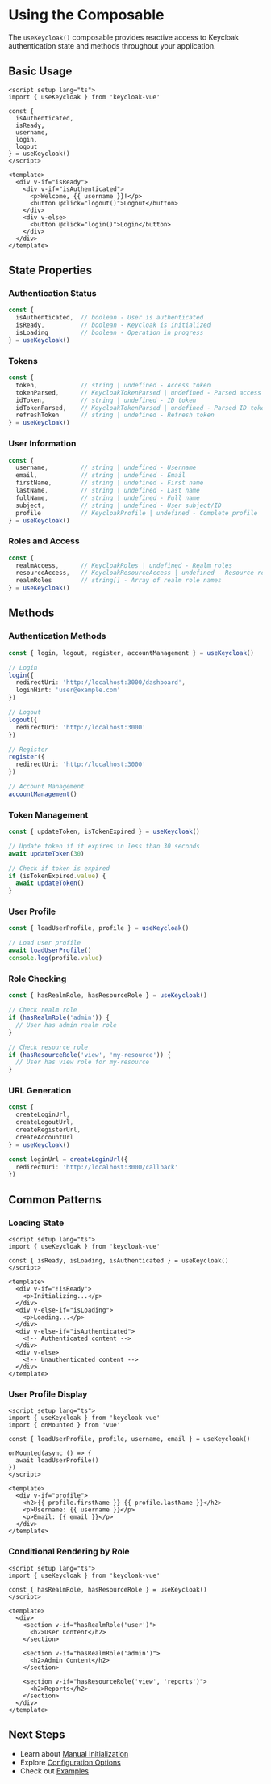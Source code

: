 # Using the Composable

The `useKeycloak()` composable provides reactive access to Keycloak authentication state and methods throughout your application.

## Basic Usage

```vue
<script setup lang="ts">
import { useKeycloak } from 'keycloak-vue'

const {
  isAuthenticated,
  isReady,
  username,
  login,
  logout
} = useKeycloak()
</script>

<template>
  <div v-if="isReady">
    <div v-if="isAuthenticated">
      <p>Welcome, {{ username }}!</p>
      <button @click="logout()">Logout</button>
    </div>
    <div v-else>
      <button @click="login()">Login</button>
    </div>
  </div>
</template>
```

## State Properties

### Authentication Status

```typescript
const {
  isAuthenticated,  // boolean - User is authenticated
  isReady,          // boolean - Keycloak is initialized
  isLoading         // boolean - Operation in progress
} = useKeycloak()
```

### Tokens

```typescript
const {
  token,            // string | undefined - Access token
  tokenParsed,      // KeycloakTokenParsed | undefined - Parsed access token
  idToken,          // string | undefined - ID token
  idTokenParsed,    // KeycloakTokenParsed | undefined - Parsed ID token
  refreshToken      // string | undefined - Refresh token
} = useKeycloak()
```

### User Information

```typescript
const {
  username,         // string | undefined - Username
  email,            // string | undefined - Email
  firstName,        // string | undefined - First name
  lastName,         // string | undefined - Last name
  fullName,         // string | undefined - Full name
  subject,          // string | undefined - User subject/ID
  profile           // KeycloakProfile | undefined - Complete profile
} = useKeycloak()
```

### Roles and Access

```typescript
const {
  realmAccess,      // KeycloakRoles | undefined - Realm roles
  resourceAccess,   // KeycloakResourceAccess | undefined - Resource roles
  realmRoles        // string[] - Array of realm role names
} = useKeycloak()
```

## Methods

### Authentication Methods

```typescript
const { login, logout, register, accountManagement } = useKeycloak()

// Login
login({
  redirectUri: 'http://localhost:3000/dashboard',
  loginHint: 'user@example.com'
})

// Logout
logout({
  redirectUri: 'http://localhost:3000'
})

// Register
register({
  redirectUri: 'http://localhost:3000'
})

// Account Management
accountManagement()
```

### Token Management

```typescript
const { updateToken, isTokenExpired } = useKeycloak()

// Update token if it expires in less than 30 seconds
await updateToken(30)

// Check if token is expired
if (isTokenExpired.value) {
  await updateToken()
}
```

### User Profile

```typescript
const { loadUserProfile, profile } = useKeycloak()

// Load user profile
await loadUserProfile()
console.log(profile.value)
```

### Role Checking

```typescript
const { hasRealmRole, hasResourceRole } = useKeycloak()

// Check realm role
if (hasRealmRole('admin')) {
  // User has admin realm role
}

// Check resource role
if (hasResourceRole('view', 'my-resource')) {
  // User has view role for my-resource
}
```

### URL Generation

```typescript
const {
  createLoginUrl,
  createLogoutUrl,
  createRegisterUrl,
  createAccountUrl
} = useKeycloak()

const loginUrl = createLoginUrl({
  redirectUri: 'http://localhost:3000/callback'
})
```

## Common Patterns

### Loading State

```vue
<script setup lang="ts">
import { useKeycloak } from 'keycloak-vue'

const { isReady, isLoading, isAuthenticated } = useKeycloak()
</script>

<template>
  <div v-if="!isReady">
    <p>Initializing...</p>
  </div>
  <div v-else-if="isLoading">
    <p>Loading...</p>
  </div>
  <div v-else-if="isAuthenticated">
    <!-- Authenticated content -->
  </div>
  <div v-else>
    <!-- Unauthenticated content -->
  </div>
</template>
```

### User Profile Display

```vue
<script setup lang="ts">
import { useKeycloak } from 'keycloak-vue'
import { onMounted } from 'vue'

const { loadUserProfile, profile, username, email } = useKeycloak()

onMounted(async () => {
  await loadUserProfile()
})
</script>

<template>
  <div v-if="profile">
    <h2>{{ profile.firstName }} {{ profile.lastName }}</h2>
    <p>Username: {{ username }}</p>
    <p>Email: {{ email }}</p>
  </div>
</template>
```

### Conditional Rendering by Role

```vue
<script setup lang="ts">
import { useKeycloak } from 'keycloak-vue'

const { hasRealmRole, hasResourceRole } = useKeycloak()
</script>

<template>
  <div>
    <section v-if="hasRealmRole('user')">
      <h2>User Content</h2>
    </section>
    
    <section v-if="hasRealmRole('admin')">
      <h2>Admin Content</h2>
    </section>
    
    <section v-if="hasResourceRole('view', 'reports')">
      <h2>Reports</h2>
    </section>
  </div>
</template>
```

## Next Steps

- Learn about [Manual Initialization](/guide/manual-init)
- Explore [Configuration Options](/guide/config)
- Check out [Examples](/examples/)
